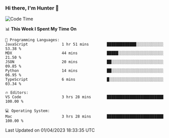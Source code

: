 ### Hi there, I'm Hunter 👋

<!--
**huntermatrix/huntermatrix** is a ✨ _special_ ✨ repository because its `README.md` (this file) appears on your GitHub profile.

Here are some ideas to get you started:

- 🔭 I’m currently working on ...
- 🌱 I’m currently learning ...
- 👯 I’m looking to collaborate on ...
- 🤔 I’m looking for help with ...
- 💬 Ask me about ...
- 📫 How to reach me: ...
- 😄 Pronouns: ...
- ⚡ Fun fact: ...
-->

<!--START_SECTION:waka-->
![Code Time](http://img.shields.io/badge/Code%20Time-60%20hrs%2047%20mins-blue)

📊 **This Week I Spent My Time On** 

```text
💬 Programming Languages: 
JavaScript               1 hr 51 mins        █████████████░░░░░░░░░░░░   53.38 % 
MDX                      44 mins             █████░░░░░░░░░░░░░░░░░░░░   21.50 % 
JSON                     20 mins             ██░░░░░░░░░░░░░░░░░░░░░░░   09.85 % 
Python                   14 mins             ██░░░░░░░░░░░░░░░░░░░░░░░   06.95 % 
TypeScript               6 mins              █░░░░░░░░░░░░░░░░░░░░░░░░   03.34 % 

🔥 Editors: 
VS Code                  3 hrs 28 mins       █████████████████████████   100.00 % 

💻 Operating System: 
Mac                      3 hrs 28 mins       █████████████████████████   100.00 % 
```


 Last Updated on 01/04/2023 18:33:35 UTC
<!--END_SECTION:waka-->
